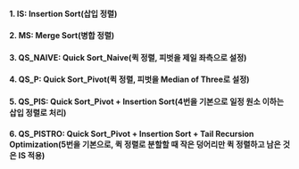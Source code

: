#### 1. IS: Insertion Sort(삽입 정렬)
#### 2. MS: Merge Sort(병합 정렬)
#### 3. QS_NAIVE: Quick Sort_Naive(퀵 정렬, 피벗을 제일 좌측으로 설정)
#### 4. QS_P: Quick Sort_Pivot(퀵 정렬, 피벗을 Median of Three로 설정)
#### 5. QS_PIS: Quick Sort_Pivot + Insertion Sort(4번을 기본으로 일정 원소 이하는 삽입 정렬로 처리)
#### 6. QS_PISTRO: Quick Sort_Pivot + Insertion Sort + Tail Recursion Optimization(5번을 기본으로, 퀵 정렬로 분할할 때 작은 덩어리만 퀵 정렬하고 남은 것은 IS 적용)
